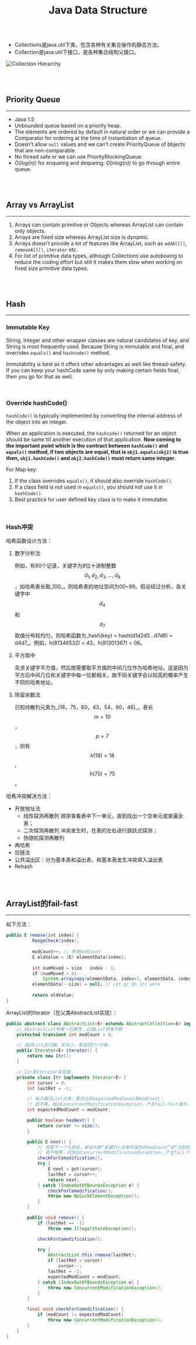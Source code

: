 # <center>Java Data Structure</center>



<br></br>

* Collections是java.util下类，包含各种有关集合操作的静态方法。
* Collection是java.util下接口，是各种集合结构父接口。

![Collection Hierarchy](./Images/collection_hierarchy.png)

<br></br>



## Priority Queue
----
* Java 1.5
* Unbounded queue based on a priority heap.
* The elements are ordered by default in natural order or we can provide a Comparator for ordering at the time of instantiation of queue.
* Doesn’t allow `null` values and we can’t create PriorityQueue of bbjects that are non-comparable.
* No thread safe or we can use PriorityBlockingQueue.
* _O(log(n))_ for enqueing and dequeing; _O(nlog(n))_ to go through entire queue.

<br></br>



## Array vs ArrayList
----
1. Arrays can contain primitive or Objects whereas ArrayList can contain only objects. 
2. Arrays are fixed size whereas ArrayList size is dynamic. 
3. Arrays doesn’t provide a lot of features like ArrayList, such as `addAll()`, `removeAll()`, `iterator` etc.
4. For list of primitive data types, although Collections use autoboxing to reduce the coding effort but still it makes them slow when working on fixed size primitive data types. 

<br></br>



## Hash 
----
### Immutable Key
String, Integer and other wrapper classes are natural candidates of key, and String is most frequently used. Because String is immutable and final, and overrides `equals()` and `hashcode()` method. 

Immutability is best as it offers other advantages as well like thread-safety. If you can keep your hashCode same by only making certain fields final, then you go for that as well.

<br>


### Override hashCode()
`hashCode()` is typically implemented by converting the internal address of the object into an integer.

When an application is executed, the `hashcode()` returned for an object should be same till another execution of that application. **Now coming to the important point which is the contract between `hashCode()` and `equals()` method, if two objects are equal, that is `obj1.equals(obj2)` is true then, `obj1.hashCode()` and `obj2.hashCode()` must return same integer.**

For Map key:
1. If the class overrides `equals()`, it should also override `hashCode()`. 
2. If a class field is not used in `equals()`, you should not use it in `hashCode()`. 
3. Best practice for user defined key class is to make it immutable. 

<br>


### Hash冲突
哈希函数设计方法：
1. 数字分析法

    例如，有80个记录，关键字为8位十进制整数$$ d_1, d_2, d_3, …, d_8 $$，如哈希表长取_100_，则哈希表的地址空间为00~99。假设经过分析，各关键字中$$ d_{4} $$和$$ d_{7} $$取值分布较均匀，则哈希函数为_hash(key) = hash(d1d2d3…d7d8) = d4d7_。例如，h(81346532) = 43，h(81301367) = 06。

2. 平方取中 

    先求关键字平方值，然后按需要取平方值的中间几位作为哈希地址。这是因为平方后中间几位和关键字中每一位都相关，故不同关键字会以较高的概率产生不同的哈希地址。

3. 除留余数法

    已知待散列元素为_(18，75，60，43，54，90，46)_，表长$$ m = 10 $$，$$ p = 7 $$，则有$$ h(18) = 18 % 7 = 4 $$, $$ h(75) = 75 % 7 = 5 $$。   

哈希冲突解决方法：
* 开放地址法
    * 线性探测再散列 顺序查看表中下一单元，直到找出一个空单元或查遍全表；
    * 二次探测再散列 冲突发生时，在表的左右进行跳跃式探测；
    * 伪随机探测再散列
* 再哈希
* 拉链法
* 公共溢出区：分为基本表和溢出表，和基本表发生冲突填入溢出表
* Rehash

<br></br> 



## ArrayList的fail-fast
----
如下方法：
```java
public E remove(int index) {
          RangeCheck(index);
  
          modCount++; // 修改modCount
          E oldValue = (E) elementData[index];
  
          int numMoved = size - index - 1;
          if (numMoved > 0)
              System.arraycopy(elementData, index+1, elementData, index, numMoved);
          elementData[--size] = null; // Let gc do its work
  
          return oldValue;
}
```

ArrayList的Iterator（在父类AbstractList实现）：
```java
public abstract class AbstractList<E> extends AbstractCollection<E> implements List<E> {
    // AbstractList中唯一的属性，记录List修改次数
    protected transient int modCount = 0;

    // 返回List迭代器。实际上，是返回Itr对象。
    public Iterator<E> iterator() {
        return new Itr();
    }

    // Itr是Iterator实现类
    private class Itr implements Iterator<E> {
        int cursor = 0;
        int lastRet = -1;

        // 每次遍历List元素，都会比较expectedModCount和modCount；
        // 若不等，抛出ConcurrentModificationException，产生fail-fast事件。
        int expectedModCount = modCount;

        public boolean hasNext() {
            return cursor != size();
        }

        public E next() {
            // 获取下一个元素前，都会判断“新建Itr对象时保存的modCount”和“当前的modCount”是否相等；
            // 若不相等，则抛出ConcurrentModificationException，产生fail-fast事件。
            checkForComodification();
            try {
                E next = get(cursor);
                lastRet = cursor++;
                return next;
            } catch (IndexOutOfBoundsException e) {
                checkForComodification();
                throw new NoSuchElementException();
            }
        }

        public void remove() {
            if (lastRet == -1)
                throw new IllegalStateException();

            checkForComodification();

            try {
                AbstractList.this.remove(lastRet);
                if (lastRet < cursor)
                    cursor--;
                lastRet = -1;
                expectedModCount = modCount;
            } catch (IndexOutOfBoundsException e) {
                throw new ConcurrentModificationException();
            }
        }

        final void checkForComodification() {
            if (modCount != expectedModCount)
                throw new ConcurrentModificationException();
        }
    }
}
```

<br></br>
